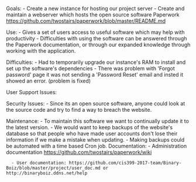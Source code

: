 
Goals: 
      - Create a new instance for hosting our project server
      - Create and maintain a webserver which hosts the open source software Paperwork https://github.com/twostairs/paperwork/blob/master/README.md
      
Use:
      - Gives a set of users access to useful software which may help with productivity
      - Difficulties with using the software can be answered through the Paperwork documentation, or through our expanded knowledge through 
            working with the application.
      
Difficulties:
      - Had to temporarily upgrade our instance's RAM to install and set up the software's dependencies
      - There was problem with 'Forgot password' page it was not sending a 'Password Reset' email and insted it showed an error. (problem is fixed)
      
User Support Issues:
      

Security Issues:
      - Since its an open source software, anyone could look at the source code and try to find a way to breach the website.

Maintenance:
      - To maintain this software we want to continually update it to the latest version. 
      - We would want to keep backups of the website's database so that people who have made user accounts don't lose their information if we make a mistake when updating.
      - Making backups could be automated with a time based Cron job.
Documentation:
      - Administration documentation https://github.com/twostairs/paperwork/wiki
      
      - User documentation: https://github.com/cis399-2017-team/Binary-Boiz/blob/master/project/user_doc.md or http://binaryboiz.ddns.net/help
      
